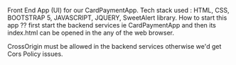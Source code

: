 Front End App (UI) for our CardPaymentApp.
Tech stack used : HTML, CSS, BOOTSTRAP 5, JAVASCRIPT, JQUERY, SweetAlert library.
How to start this app ??
first start the backend services ie CardPaymentApp and then its index.html can be opened in the any of the web browser.

CrossOrigin must be allowed in the backend services otherwise we'd get Cors  Policy issues.

